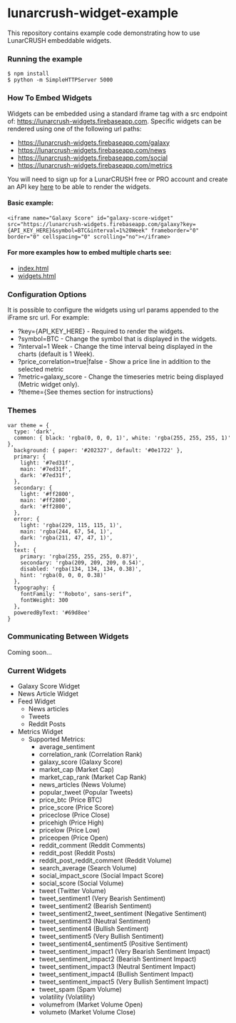 # lunarcrush-widget-example

This repository contains example code demonstrating how to use LunarCRUSH embeddable widgets.

### Running the example
```
$ npm install
$ python -m SimpleHTTPServer 5000
```
  
### How To Embed Widgets

Widgets can be embedded using a standard iframe tag with a src endpoint of: https://lunarcrush-widgets.firebaseapp.com. Specific widgets can be rendered using one of the following url paths:
- https://lunarcrush-widgets.firebaseapp.com/galaxy
- https://lunarcrush-widgets.firebaseapp.com/news
- https://lunarcrush-widgets.firebaseapp.com/social
- https://lunarcrush-widgets.firebaseapp.com/metrics

You will need to sign up for a LunarCRUSH free or PRO account and create an API key [here](https://lunarcrush.com/settings/api) to be able to render the widgets. 

#### Basic example:

```<iframe name="Galaxy Score" id="galaxy-score-widget" src="https://lunarcrush-widgets.firebaseapp.com/galaxy?key={API_KEY_HERE}&symbol=BTC&interval=1%20Week" frameborder="0" border="0" cellspacing="0" scrolling="no"></iframe>```

#### For more examples how to embed multiple charts see: 
- [index.html](https://github.com/levid/lunarcrush-widget-example/blob/master/public/index.html)
- [widgets.html](https://github.com/levid/lunarcrush-widget-example/blob/master/public/widgets.html)

### Configuration Options

It is possible to configure the widgets using url params appended to the iFrame src url. For example:
  
  * ?key={API_KEY_HERE} - Required to render the widgets.
  * ?symbol=BTC - Change the symbol that is displayed in the widgets.
  * ?interval=1 Week - Change the time interval being displayed in the charts (default is 1 Week).
  * ?price_correlation=true|false - Show a price line in addition to the selected metric
  * ?metric=galaxy_score - Change the timeseries metric being displayed (Metric widget only).
  * ?theme={See themes section for instructions}

### Themes

```
var theme = {
  type: 'dark',
  common: { black: 'rgba(0, 0, 0, 1)', white: 'rgba(255, 255, 255, 1)' },
  background: { paper: '#202327', default: '#0e1722' },
  primary: {
    light: '#7ed31f',
    main: '#7ed31f',
    dark: '#7ed31f',
  },
  secondary: {
    light: '#ff2800',
    main: '#ff2800',
    dark: '#ff2800',
  },
  error: {
    light: 'rgba(229, 115, 115, 1)',
    main: 'rgba(244, 67, 54, 1)',
    dark: 'rgba(211, 47, 47, 1)',
  },
  text: {
    primary: 'rgba(255, 255, 255, 0.87)',
    secondary: 'rgba(209, 209, 209, 0.54)',
    disabled: 'rgba(134, 134, 134, 0.38)',
    hint: 'rgba(0, 0, 0, 0.38)'
  },
  typography: {
    fontFamily: "'Roboto', sans-serif",
    fontWeight: 300
  },
  poweredByText: '#69d8ee'
}
```

### Communicating Between Widgets

Coming soon...

### Current Widgets

* Galaxy Score Widget
* News Article Widget
* Feed Widget
  - News articles
  - Tweets
  - Reddit Posts
* Metrics Widget
  - Supported Metrics:
    - average_sentiment
    - correlation_rank (Correlation Rank)
    - galaxy_score (Galaxy Score)
    - market_cap (Market Cap)
    - market_cap_rank (Market Cap Rank)
    - news_articles (News Volume)
    - popular_tweet (Popular Tweets)
    - price_btc (Price BTC)
    - price_score (Price Score)
    - priceclose (Price Close)
    - pricehigh (Price High)
    - pricelow (Price Low)
    - priceopen (Price Open)
    - reddit_comment (Reddit Comments)
    - reddit_post (Reddit Posts)
    - reddit_post_reddit_comment (Reddit Volume)
    - search_average (Search Volume)
    - social_impact_score (Social Impact Score)
    - social_score (Social Volume)
    - tweet (Twitter Volume)
    - tweet_sentiment1 (Very Bearish Sentiment)
    - tweet_sentiment2 (Bearish Sentiment)
    - tweet_sentiment2_tweet_sentiment (Negative Sentiment)
    - tweet_sentiment3 (Neutral Sentiment)
    - tweet_sentiment4 (Bullish Sentiment)
    - tweet_sentiment5 (Very Bullish Sentiment)
    - tweet_sentiment4_sentiment5 (Positive Sentiment)
    - tweet_sentiment_impact1 (Very Bearish Sentiment Impact)
    - tweet_sentiment_impact2 (Bearish Sentiment Impact)
    - tweet_sentiment_impact3 (Neutral Sentiment Impact)
    - tweet_sentiment_impact4 (Bullish Sentiment Impact)
    - tweet_sentiment_impact5 (Very Bullish Sentiment Impact)
    - tweet_spam (Spam Volume)
    - volatility (Volatility)
    - volumefrom (Market Volume Open)
    - volumeto (Market Volume Close)